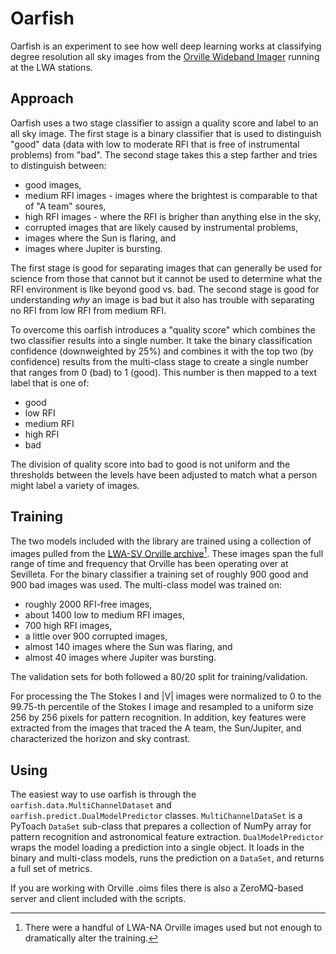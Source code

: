 Oarfish
=======
Oarfish is an experiment to see how well deep learning works at classifying degree resolution
all sky images from the [Orville Wideband Imager](https://github.com/lwa-project/orville_wideband_imager)
running at the LWA stations.

Approach
--------
Oarfish uses a two stage classifier to assign a quality score and label to an all sky image.  The
first stage is a binary classifier that is used to distinguish "good" data (data with low to moderate
RFI that is free of instrumental problems) from "bad".  The second stage takes this a step farther
and tries to distinguish between:
 * good images,
 * medium RFI images - images where the brightest is comparable to that of "A team" soures,
 * high RFI images - where the RFI is brigher than anything else in the sky,
 * corrupted images that are likely caused by instrumental problems,
 * images where the Sun is flaring, and
 * images where Jupiter is bursting.

The first stage is good for separating images that can generally be used for science from those that
cannot but it cannot be used to determine what the RFI environment is like beyond good vs. bad.  The
second stage is good for understanding *why* an image is bad but it also has trouble with separating
no RFI from low RFI from medium RFI.

To overcome this oarfish introduces a "quality score" which combines the two classifier results into
a single number.  It take the binary classification confidence (downweighted by 25%) and combines it
with the top two (by confidence) results from the multi-class stage to create a single number that
ranges from 0 (bad) to 1 (good).  This number is then mapped to a text label that is one of:
 * good
 * low RFI
 * medium RFI
 * high RFI
 * bad

The division of quality score into bad to good is not uniform and the thresholds between the levels
have been adjusted to match what a person might label a variety of images.

Training
--------
The two models included with the library are trained using a collection of images pulled from the [LWA-SV Orville archive](https://lda10g.alliance.unm.edu/Orville/)[^1].
These images span the full range of time and frequency that Orville has been operating over at
Sevilleta.  For the binary classifier a training set of roughly 900 good and 900 bad images was used.
The multi-class model was trained on:
 * roughly 2000 RFI-free images,
 * about 1400 low to medium RFI images,
 * 700 high RFI images,
 * a little over 900 corrupted images,
 * almost 140 images where the Sun was flaring, and
 * almost 40 images where Jupiter was bursting.

The validation sets for both followed a 80/20 split for training/validation.

For processing the The Stokes I and |V| images were normalized to 0 to the 99.75-th percentile of the
Stokes I image and resampled to a uniform size 256 by 256 pixels for pattern recognition.  In addition,
key features were extracted from the images that traced the A team, the Sun/Jupiter, and characterized
the horizon and sky contrast.

Using
-----
The easiest way to use oarfish is through the `oarfish.data.MultiChannelDataset` and `oarfish.predict.DualModelPredictor`
classes.  `MultiChannelDataSet` is a PyToach `DataSet` sub-class that prepares a collection of NumPy
array for pattern recognition and astronomical feature extraction.  `DualModelPredictor` wraps the model
loading a prediction into a single object.  It loads in the binary and multi-class models, runs the
prediction on a `DataSet`, and returns a full set of metrics.

If you are working with Orville .oims files there is also a ZeroMQ-based server and client included with
the scripts.

[^1]: There were a handful of LWA-NA Orville images used but not enough to dramatically alter the training.
